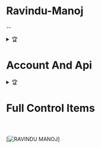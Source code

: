 # Ravindu-Manoj
--
<details>
    <summary>&#127942 <b><h1>Account And Api</h1></b></summary>

# Heroku Register Link 👇👇👇

[Heroku Register](https://signup.heroku.com/login)

#

# Remove Background Api Link👇👇👇

[Remove.bg](https://www.remove.bg/)

#

# Bot Link 👇👇👇

[Sew Queen](https://github.com/Sew01RaviduManoj01KingAndQueen/QueenSew.git)


#

[![RAVINDU MANOJ](https://bit.ly/3AyW139)]


</details>

<details>
    <summary>&#127942 <b><h1>Full Control Items</h1></b></summary>

# Base 64 encoder Link 👇👇👇

[img to base 64](https://codebeautify.org/image-to-base64-converter)

#

# Image Hosting Website

[img host](https://imgbb.com/)

#

# Xteam Register Link

[xteam](https://api.xteam.xyz/register)

#
</details>



#


[![RAVINDU MANOJ](https://bit.ly/3AyW139)]
